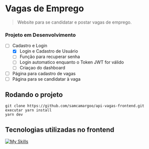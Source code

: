 # Vagas de Emprego

> Website para se candidatar e postar vagas de emprego. 

### Projeto em Desenvolvimento

- [ ] Cadastro e Login 
    - [X] Login e Cadastro de Usuário
    - [ ] Função para recuperar senha
    - [ ] Login automatico enquanto o Token JWT for válido
    - [ ] Criaçao do dashboard

- [ ] Página para cadastro de vagas
- [ ] Página para se candidatar à vaga

## Rodando o projeto

```
git clone https://github.com/samcamargoo/api-vagas-frontend.git
executar yarn install
yarn dev
```

## Tecnologias utilizadas no frontend

[![My Skills](https://skills.thijs.gg/icons?i=js,html,css,wasm)](https://skills.thijs.gg)